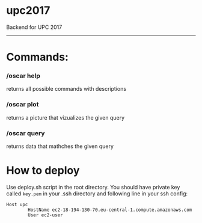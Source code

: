 # upc2017
Backend for UPC 2017

---

# Commands:

### /oscar help
  returns all possible commands with descriptions

### /oscar plot
  returns a picture that vizualizes the given query

### /oscar query
  returns data that mathches the given query

# How to deploy

Use deploy.sh script in the root directory. You should have private key called `key.pem` in your .ssh directory and following line in your ssh config:
```
Host upc
        HostName ec2-18-194-130-70.eu-central-1.compute.amazonaws.com
        User ec2-user
```
        
